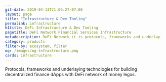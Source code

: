 ```yaml
---
git-date: 2019-04-13T21:06:27-07:00
layout: page
title: "Infrastructure & Dev Tooling"
permalink: infrastructure
h1title: DeFi Infrastructure & Dev Tooling
pagetitle: DeFi Network Financial Services Infrastructure
metadescription: DeFi Network it is protocols, frameworks and underlaying technologies for building decentralized finance ecosystems.
category: products
filter-by: ecosystem, filter
og: /images/og-infrastructure.png
cards: infrastructure
---
```


Protocols, frameworks and underlaying technologies for building decentralized finance dApps with DeFi network of money legos.

